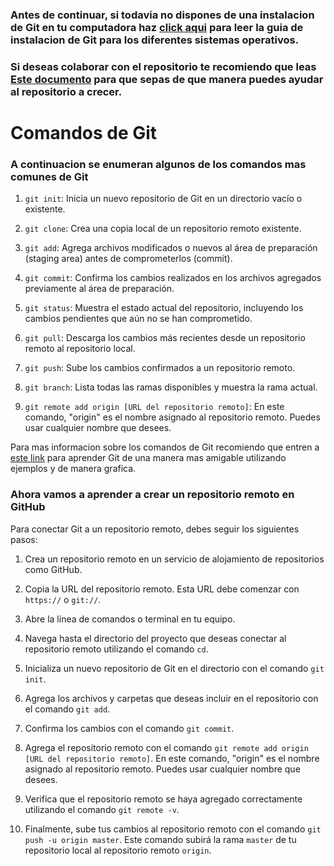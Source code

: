 ### Antes de continuar, si todavia no dispones de una instalacion de Git en tu computadora haz [click aqui](Instalacion.md) para leer la guia de instalacion de Git para los diferentes sistemas operativos.

### Si deseas colaborar con el repositorio te recomiendo que leas [Este documento](Como_colaborar.md) para que sepas de que manera puedes ayudar al repositorio a crecer.


# Comandos de Git
### A continuacion se enumeran algunos de los comandos mas comunes de Git 

1.  `git init`: Inicia un nuevo repositorio de Git en un directorio vacío o existente.
    
2.  `git clone`: Crea una copia local de un repositorio remoto existente.
    
3.  `git add`: Agrega archivos modificados o nuevos al área de preparación (staging area) antes de comprometerlos (commit).
    
4.  `git commit`: Confirma los cambios realizados en los archivos agregados previamente al área de preparación.
    
5.  `git status`: Muestra el estado actual del repositorio, incluyendo los cambios pendientes que aún no se han comprometido.
    
6.  `git pull`: Descarga los cambios más recientes desde un repositorio remoto al repositorio local.
    
7.  `git push`: Sube los cambios confirmados a un repositorio remoto.
    
8.  `git branch`: Lista todas las ramas disponibles y muestra la rama actual.
    
9.  `git remote add origin [URL del repositorio remoto]`: En este comando, "origin" es el nombre asignado al repositorio remoto. Puedes usar cualquier nombre que desees.

Para mas informacion sobre los comandos de Git recomiendo que entren a [este link](https://learngitbranching.js.org/) para aprender Git de una manera mas amigable utilizando ejemplos y de manera grafica.

### Ahora vamos a aprender a crear un repositorio remoto en GitHub

Para conectar Git a un repositorio remoto, debes seguir los siguientes pasos:

1.  Crea un repositorio remoto en un servicio de alojamiento de repositorios como GitHub.
    
2.  Copia la URL del repositorio remoto. Esta URL debe comenzar con `https://` o `git://`.
    
3.  Abre la línea de comandos o terminal en tu equipo.
    
4.  Navega hasta el directorio del proyecto que deseas conectar al repositorio remoto utilizando el comando `cd`.
    
5.  Inicializa un nuevo repositorio de Git en el directorio con el comando `git init`.
    
6.  Agrega los archivos y carpetas que deseas incluir en el repositorio con el comando `git add`.
    
7.  Confirma los cambios con el comando `git commit`.
    
8.  Agrega el repositorio remoto con el comando `git remote add origin [URL del repositorio remoto]`. En este comando, "origin" es el nombre asignado al repositorio remoto. Puedes usar cualquier nombre que desees.
    
9.  Verifica que el repositorio remoto se haya agregado correctamente utilizando el comando `git remote -v`.
    
10.  Finalmente, sube tus cambios al repositorio remoto con el comando `git push -u origin master`. Este comando subirá la rama `master` de tu repositorio local al repositorio remoto `origin`.



